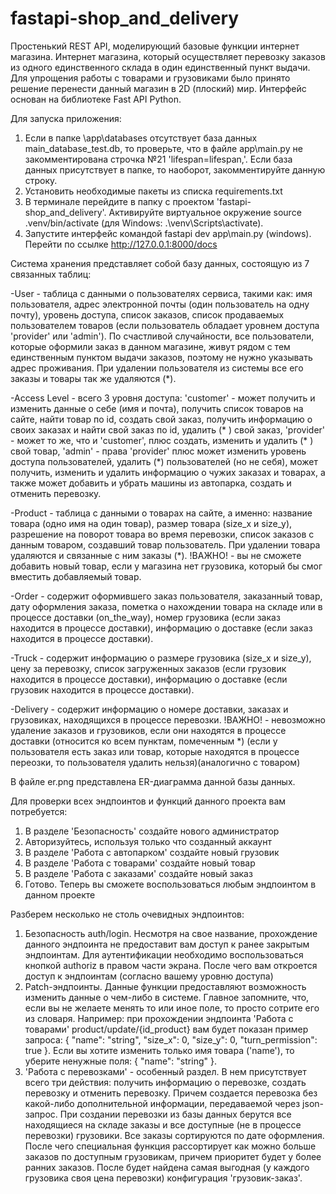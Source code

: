 # fastapi-shop_and_delivery
Простенький REST API, моделирующий базовые функции интернет магазина. Интернет магазина, который осуществляет перевозку
заказов из одного единственного склада в один единственный пункт выдачи. Для упрощения работы с товарами и грузовиками
было принято решение перенести данный магазин в 2D (плоский) мир. Интерфейс основан на библиотеке Fast API Python.

Для запуска приложения:

1) Если в папке \app\databases отсутствует база данных main_database_test.db, то проверьте, что в файле app\main.py 
не закомментирована строчка №21 'lifespan=lifespan,'. Если база данных присутствует в папке, то наоборот, закомментируйте
данную строку.
2) Установить необходимые пакеты из списка requirements.txt
3) В терминале перейдите в папку с проектом 'fastapi-shop_and_delivery'. Активируйте виртуальное окружение source .venv/bin/activate
(для Windows: .\venv\Scripts\activate).
4) Запустите интерфейс командой fastapi dev app\main.py (windows). Перейти по ссылке http://127.0.0.1:8000/docs


Система хранения представляет собой базу данных, состоящую из 7 связанных таблиц:

-User - таблица с данными о пользователях сервиса, такими как: имя пользователя, адрес электронной почты (один пользователь
на одну почту), уровень доступа,
список заказов, список продаваемых пользователем товаров (если пользователь обладает уровнем доступа 'provider' или 'admin'). 
По счастливой случайности, все пользователи, которые оформили заказ в данном магазине, живут рядом с тем единственным 
пунктом выдачи заказов, поэтому не нужно указывать адрес проживания. При удалении пользователя из системы все его
заказы и товары так же удаляются (*).

-Access Level - всего 3 уровня доступа: 'customer' - может получить и изменить данные о себе (имя и почта), получить
список товаров на сайте, найти товар по id, создать свой заказ, получить информацию о своих заказах и найти свой заказ 
по id, удалить (* ) свой заказ, 'provider' - может то же, что и 'customer', плюс создать, изменить и удалить (* ) свой
товар, 'admin' - права 'provider' плюс может изменить уровень доступа пользователей, 
удалить (*) пользователей (но не себя), может получить, изменить и удалить
информацию о чужих заказах и товарах, а также может добавить и убрать машины из автопарка, создать и отменить перевозку.


-Product - таблица с данными о товарах на сайте, а именно: название товара (одно имя на один товар),
размер товара (size_x и size_y), разрешение на поворот товара во время перевозки, список заказов с данным товаром,
создавший товар пользователь. При удалении товара удаляются и связанные с ним заказы (*). 
!ВАЖНО! - вы не сможете добавить новый товар, если у магазина нет грузовика, который бы смог вместить добавляемый товар.

-Order - содержит оформившего заказ пользователя, заказанный товар, дату оформления заказа, пометка о нахождении товара на складе или в процессе 
доставки (on_the_way), номер грузовика (если заказ находится в процессе доставки), информацию о доставке
(если заказ находится в процессе доставки).

-Truck - содержит информацию о размере грузовика (size_x и size_y), цену за перевозку, список загруженных заказов
(если грузовик находится в процессе доставки), информацию о доставке (если грузовик находится в процессе доставки).

-Delivery - содержит информацию о номере доставки, заказах и грузовиках, находящихся в процессе перевозки. !ВАЖНО! - 
невозможно удаление заказов и грузовиков, если они находятся в процессе доставки (относится ко всем пунктам, помеченным *)
(если у пользователя есть заказ или товар, которые находятся в процессе переозки, то пользователя удалить нельзя)(аналогично 
с товаром)

В файле er.png представлена ER-диаграмма данной базы данных.

Для проверки всех эндпоинтов и функций данного проекта вам потребуется:
1) В разделе 'Безопасность' создайте нового администратор
2) Авторизуйтесь, используя только что созданный аккаунт
3) В разделе 'Работа с автопарком' создайте новый грузовик
4) В разделе 'Работа с товарами' создайте новый товар
5) В разделе 'Работа с заказами' создайте новый заказ
6) Готово. Теперь вы сможете воспользоваться любым эндпоинтом в данном проекте

Разберем несколько не столь очевидных эндпоинтов:

1) Безопасность auth/login. Несмотря на свое название, прохождение данного эндпоинта не предоставит вам доступ 
к ранее закрытым эндпоинтам. Для аутентификации необходимо воспользоваться кнопкой authoriz в правом части экрана. 
После чего вам откроется доступ к эндпоинтам (согласно вашему уровню доступа)
2) Patch-эндпоинты. Данные функции предоставляют возможность изменить данные о чем-либо в системе. Главное запомните,
что, если вы не желаете менять то или иное поле, то просто сотрите его из словаря. Например: при прохождении 
эндпоинта 'Работа с товарами' product/update/{id_product} вам будет показан пример запроса:
{
  "name": "string",
  "size_x": 0,
  "size_y": 0,
  "turn_permission": true
}. Если вы хотите изменить только имя товара ('name'), то уберите ненужные поля: 
{
  "name": "string"
}. 
3) 'Работа с перевозками' - особенный раздел. В нем присутствует всего три действия: получить информацию о перевозке,
создать перевозку и отменить перевозку. Причем создается перевозка без какой-либо дополнительной информации, передаваемой через
json-запрос. При создании перевозки из базы данных берутся все находящиеся на складе заказы и все доступные 
(не в процессе перевозки) грузовики. Все заказы сортируются по дате оформления. После чего специальная функция 
рассортирует как можно больше заказов по доступным грузовикам, причем приоритет будет у более ранних заказов.
После будет найдена самая выгодная (у каждого грузовика своя цена перевозки) конфигурация 'грузовик-заказ'.  



